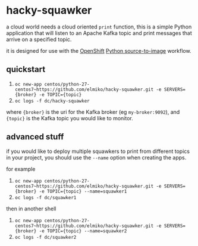# hacky-squawker

a cloud world needs a cloud oriented `print` function, this is a simple
Python application that will listen to an Apache Kafka topic and print
messages that arrive on a specified topic.

it is designed for use with the [OpenShift](https://openshift.org)
[Python source-to-image](https://docs.openshift.org/latest/using_images/s2i_images/python.html)
workflow.

## quickstart

1. `oc new-app centos/python-27-centos7~https://github.com/elmiko/hacky-squawker.git -e SERVERS={broker} -e TOPIC={topic}`
1. `oc logs -f dc/hacky-squawker`

where `{broker}` is the uri for the Kafka broker (eg `my-broker:9092`), and
`{topic}` is the Kafka topic you would like to monitor.

## advanced stuff

if you would like to deploy multiple squawkers to print from different topics
in your project, you should use the `--name` option when creating the apps.

for example

1. `oc new-app centos/python-27-centos7~https://github.com/elmiko/hacky-squawker.git -e SERVERS={broker} -e TOPIC={topic} --name=squawker1`
1. `oc logs -f dc/squawker1`

then in another shell

1. `oc new-app centos/python-27-centos7~https://github.com/elmiko/hacky-squawker.git -e SERVERS={broker} -e TOPIC={topic} --name=squawker2`
1. `oc logs -f dc/squawker2`
